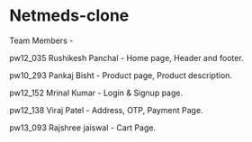 # Netmeds-clone
Team Members -


pw12_035 Rushikesh Panchal - Home page, Header and footer.

pw10_293 Pankaj Bisht - Product page, Product description.

pw12_152 Mrinal Kumar -  Login & Signup page.

pw12_138 Viraj Patel - Address, OTP, Payment Page.

pw13_093 Rajshree jaiswal - Cart Page.
